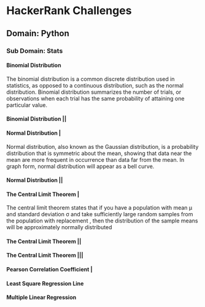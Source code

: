 # HackerRank Challenges
## Domain: Python
### Sub Domain: Stats

#### Binomial Distribution
The binomial distribution is a common discrete distribution used in statistics, as opposed to a continuous distribution, such as the normal distribution. 
Binomial distribution summarizes the number of trials, or observations when each trial has the same probability of attaining one particular value.

#### Binomial Distribution ||

#### Normal Distribution |
Normal distribution, also known as the Gaussian distribution, is a probability distribution that is symmetric about the mean, showing that data near 
the mean are more frequent in occurrence than data far from the mean. In graph form, normal distribution will appear as a bell curve.

#### Normal Distribution ||


#### The Central Limit Theorem |
The central limit theorem states that if you have a population with mean μ and standard deviation σ and take sufficiently large random samples from the 
population with replacement , then the distribution of the sample means will be approximately normally distributed

#### The Central Limit Theorem ||

#### The Central Limit Theorem |||

#### Pearson Correlation Coefficient |

#### Least Square Regression Line 

#### Multiple Linear Regression
